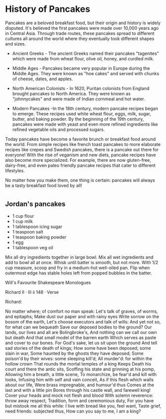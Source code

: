 # History of Pancakes
Pancakes are a beloved breakfast food, but their origin and history is widely disputed. It's believed the first pancakes were made over 10,000 years ago in Central Asia. Through trade routes, these pancakes spread to different cultures all around the world where they eventually took different shapes and sizes. 

* Ancient Greeks - The ancient Greeks named their pancakes "tagenites" which were made from wheat flour, olive oil, honey, and curdled milk. 

* Middle Ages - Pancakes became very popular in Europe during the Middle Ages. They were known as "hoe cakes" and served with chunks of cheese, dates, and apples. 

* North American Colonists - In 1620, Puritan colonists from England brought pancakes to North America. They were known as "johnnycakes" and were made of Indian cornmeal and hot water. 

* Modern Pancakes -In the 18th century, modern pancake recipes began to emerge. These recipes used white wheat flour, eggs, milk, sugar, butter, and baking powder. By the beginning of the 19th century, pancakes were made with yeast and even more refined ingredients like refined vegetable oils and processed sugars. 

Today pancakes have become a favorite brunch or breakfast food around the world. From simple recipes like french toast pancakes to more elaborate recipes like crepes and Swedish pancakes, there is a pancake out there for everyone! With the rise of veganism and new diets, pancake recipes have also become more specialized. For example, there are now gluten-free, dairy-free, and even paleo friendly pancake recipes that cater to different lifestyles. 

No matter how you make them, one thing is certain: pancakes will always be a tasty breakfast food loved by all!

# 

## Jordan's pancakes

* 1 cup flour
* 1 cup milk
* 1 tablespoon icing sugar
* 1 teaspoon salt
* 1 teaspoon baking powder
* 1 egg
* 1 tablespoon veg oil

Mix all dry ingredients together in large bowl.
Mix all wet ingredients and add to bowl all at once.
Whisk until batter is smooth, but not more.
With 1/2 cup measure, scoop and fry in a medium-hot well-oiled pan.
Flip when outermost edge has stable holes left from popped bubbles in the batter.



Will's Favourite Shakespeare Monologues

Richard II  · III ii 148  · Verse

Richard:

No matter where; of comfort no man speak:
Let's talk of graves, of worms, and epitaphs;
Make dust our paper and with rainy eyes
Write sorrow on the bosom of the earth,
Let's choose executors and talk of wills:
And yet not so, for what can we bequeath
Save our deposed bodies to the ground?
Our lands, our lives and all are Bolingbroke's,
And nothing can we call our own but death
And that small model of the barren earth
Which serves as paste and cover to our bones.
For God's sake, let us sit upon the ground
And tell sad stories of the death of kings;
How some have been deposed; some slain in war,
Some haunted by the ghosts they have deposed;
Some poison'd by their wives: some sleeping kill'd;
All murder'd: for within the hollow crown
That rounds the mortal temples of a king
Keeps Death his court and there the antic sits,
Scoffing his state and grinning at his pomp,
Allowing him a breath, a little scene,
To monarchize, be fear'd and kill with looks,
Infusing him with self and vain conceit,
As if this flesh which walls about our life,
Were brass impregnable, and humour'd thus
Comes at the last and with a little pin
Bores through his castle wall, and farewell king!
Cover your heads and mock not flesh and blood
With solemn reverence: throw away respect,
Tradition, form and ceremonious duty,
For you have but mistook me all this while:
I live with bread like you, feel want,
Taste grief, need friends: subjected thus,
How can you say to me, I am a king?